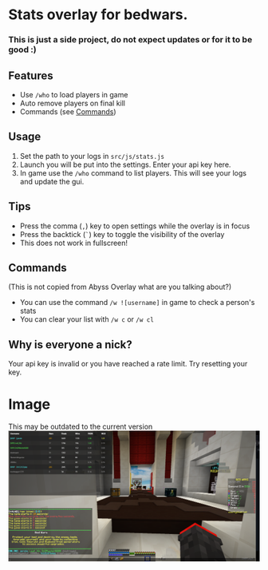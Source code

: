 # Stats overlay for bedwars.

### This is just a side project, do not expect updates or for it to be good :)

## Features
- Use `/who` to load players in game
- Auto remove players on final kill
- Commands (see [Commands](#commands))

## Usage
1. Set the path to your logs in `src/js/stats.js`
2. Launch you will be put into the settings. Enter your api key here.
3. In game use the `/who` command to list players. This will see your logs and update the gui.

## Tips
- Press the comma (`,`) key to open settings while the overlay is in focus
- Press the backtick (`` ` ``) key to toggle the visibility of the overlay
- This does not work in fullscreen!

## Commands
(This is not copied from Abyss Overlay what are you talking about?)
- You can use the command `/w ![username]` in game to check a person's stats
- You can clear your list with `/w c` or `/w cl`

## Why is everyone a nick?
Your api key is invalid or you have reached a rate limit. Try resetting your key.

# Image
This may be outdated to the current version
![Preview](https://github.com/hi12167pies/BedwarsOverlay/blob/main/img/img1.png?raw=true)